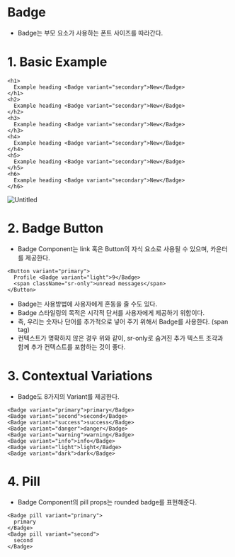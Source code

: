 # Badge

- Badge는 부모 요소가 사용하는 폰트 사이즈를 따라간다.

# 1. Basic Example

```tsx
<h1>
  Example heading <Badge variant="secondary">New</Badge>
</h1>
<h2>
  Example heading <Badge variant="secondary">New</Badge>
</h2>
<h3>
  Example heading <Badge variant="secondary">New</Badge>
</h3>
<h4>
  Example heading <Badge variant="secondary">New</Badge>
</h4>
<h5>
  Example heading <Badge variant="secondary">New</Badge>
</h5>
<h6>
  Example heading <Badge variant="secondary">New</Badge>
</h6>
```

![Untitled](https://user-images.githubusercontent.com/52296323/123187825-dd3fca80-d4d5-11eb-8e48-ac00b8755fcb.png)

# 2. Badge Button

- Badge Component는 link 혹은 Button의 자식 요소로 사용될 수 있으며, 카운터를 제공한다.

```tsx
<Button variant="primary">
  Profile <Badge variant="light">9</Badge>
  <span className="sr-only">unread messages</span>
</Button>
```

- Badge는 사용방법에 사용자에게 혼동을 줄 수도 있다.
- Badge 스타일링의 목적은 시각적 단서를 사용자에게 제공하기 위함이다.
- 즉, 우리는 숫자나 단어를 추가적으로 넣어 주기 위해서 Badge를 사용한다. (span tag)
- 컨텍스트가 명확하지 않은 경우 위와 같이, sr-only로 숨겨진 추가 텍스트 조각과 함께 추가 컨텍스트를 포함하는 것이 좋다.

# 3. Contextual Variations

- Badge도 8가지의 Variant를 제공한다.

```tsx
<Badge variant="primary">primary</Badge>
<Badge variant="second">second</Badge>
<Badge variant="success">success</Badge>
<Badge variant="danger">danger</Badge>
<Badge variant="warning">warning</Badge>
<Badge variant="info">info</Badge>
<Badge variant="light">light</Badge>
<Badge variant="dark">dark</Badge>
```

# 4. Pill

- Badge Component의 pill props는 rounded badge를 표현해준다.

```tsx
<Badge pill variant="primary">
  primary
</Badge>
<Badge pill variant="second">
  second
</Badge>
```
